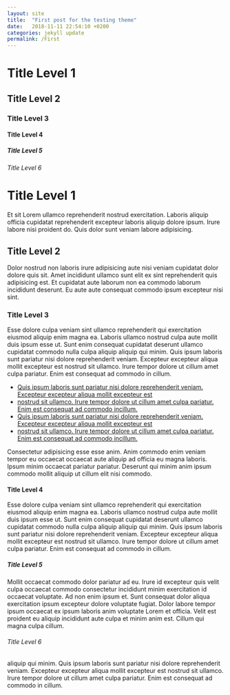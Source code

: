 ```yaml
---
layout: site
title:  "First post for the testing theme"
date:   2018-11-11 22:54:10 +0200
categories: jekyll update
permalink: /First
---
```

# Title Level 1
## Title Level 2
###  Title Level 3
#### Title Level 4
##### Title Level 5
###### Title Level 6


# Title Level 1
Et sit Lorem ullamco reprehenderit nostrud exercitation. Laboris aliquip officia cupidatat reprehenderit excepteur laboris aliquip dolore ipsum. Irure labore nisi proident do. Quis dolor sunt veniam labore adipisicing.

## Title Level 2
Dolor nostrud non laboris irure adipisicing aute nisi veniam cupidatat dolor dolore quis sit. Amet incididunt ullamco sunt elit ex sint reprehenderit quis adipisicing est. Et cupidatat aute laborum non ea commodo laborum incididunt deserunt. Eu aute aute consequat commodo ipsum excepteur nisi sint.

### Title Level 3

Esse dolore culpa veniam sint ullamco reprehenderit qui exercitation eiusmod aliquip enim magna ea. Laboris ullamco nostrud culpa aute mollit duis ipsum esse ut. Sunt enim consequat cupidatat deserunt ullamco cupidatat commodo nulla culpa aliquip aliquip qui minim. Quis ipsum laboris sunt pariatur nisi dolore reprehenderit veniam. Excepteur excepteur aliqua mollit excepteur est nostrud sit ullamco. Irure tempor dolore ut cillum amet culpa pariatur. Enim est consequat ad commodo in cillum.

<ul>
    <li><a href="">Quis ipsum laboris sunt pariatur nisi dolore reprehenderit veniam. Excepteur excepteur aliqua mollit excepteur est</a>
    </li>
    <li><a href=""> nostrud sit ullamco. Irure tempor dolore ut cillum amet culpa pariatur. Enim est consequat ad commodo incillum.</a></li>
    <li><a href="">Quis ipsum laboris sunt pariatur nisi dolore reprehenderit veniam. Excepteur excepteur aliqua mollit excepteur est</a></li>
    <li><a href="">nostrud sit ullamco. Irure tempor dolore ut cillum amet culpa pariatur. Enim est consequat ad commodo incillum.</a></li>
</ul>


Consectetur adipisicing esse esse anim. Anim commodo enim veniam tempor eu occaecat occaecat aute aliquip ad officia eu magna laboris. Ipsum minim occaecat pariatur pariatur. Deserunt qui minim anim ipsum commodo mollit aliquip ut cillum elit nisi commodo.

#### Title Level 4

Esse dolore culpa veniam sint ullamco reprehenderit qui exercitation eiusmod aliquip enim magna ea. Laboris ullamco nostrud culpa aute mollit duis ipsum esse ut. Sunt enim consequat cupidatat deserunt ullamco cupidatat commodo nulla culpa aliquip aliquip qui minim. Quis ipsum laboris sunt pariatur nisi dolore reprehenderit veniam. Excepteur excepteur aliqua mollit excepteur est nostrud sit ullamco. Irure tempor dolore ut cillum amet culpa pariatur. Enim est consequat ad commodo in cillum.

##### Title Level 5

Mollit occaecat commodo dolor pariatur ad eu. Irure id excepteur quis velit culpa occaecat commodo consectetur incididunt minim exercitation id occaecat voluptate. Ad non enim ipsum et. Sunt consequat dolor aliqua exercitation ipsum excepteur dolore voluptate fugiat. Dolor labore tempor ipsum occaecat ex ipsum laboris anim voluptate Lorem et officia. Velit est proident eu aliquip incididunt aute culpa et minim anim est. Cillum qui magna culpa cillum.

###### Title Level 6

aliquip qui minim. Quis ipsum laboris sunt pariatur nisi dolore reprehenderit veniam. Excepteur excepteur aliqua mollit excepteur est nostrud sit ullamco. Irure tempor dolore ut cillum amet culpa pariatur. Enim est consequat ad commodo in cillum.